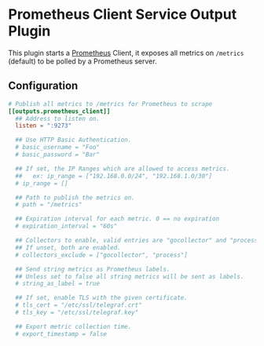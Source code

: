 # Prometheus Client Service Output Plugin

This plugin starts a [Prometheus](https://prometheus.io/) Client, it exposes all metrics on `/metrics` (default) to be polled by a Prometheus server.

## Configuration

```toml
# Publish all metrics to /metrics for Prometheus to scrape
[[outputs.prometheus_client]]
  ## Address to listen on.
  listen = ":9273"

  ## Use HTTP Basic Authentication.
  # basic_username = "Foo"
  # basic_password = "Bar"

  ## If set, the IP Ranges which are allowed to access metrics.
  ##   ex: ip_range = ["192.168.0.0/24", "192.168.1.0/30"]
  # ip_range = []

  ## Path to publish the metrics on.
  # path = "/metrics"

  ## Expiration interval for each metric. 0 == no expiration
  # expiration_interval = "60s"

  ## Collectors to enable, valid entries are "gocollector" and "process".
  ## If unset, both are enabled.
  # collectors_exclude = ["gocollector", "process"]

  ## Send string metrics as Prometheus labels.
  ## Unless set to false all string metrics will be sent as labels.
  # string_as_label = true

  ## If set, enable TLS with the given certificate.
  # tls_cert = "/etc/ssl/telegraf.crt"
  # tls_key = "/etc/ssl/telegraf.key"

  ## Export metric collection time.
  # export_timestamp = false
```
